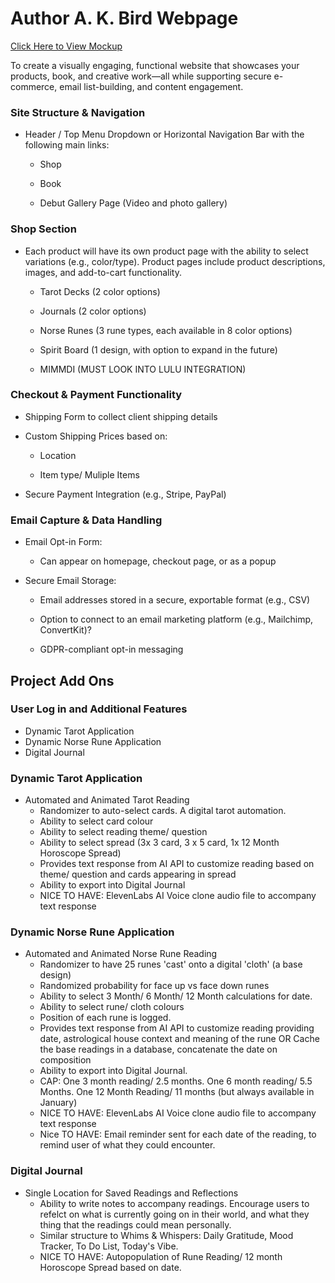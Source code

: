 # Author A. K. Bird Webpage

[Click Here to View Mockup](https://yyccareercoach.my.canva.site/dark-the-spirit-atelier)

To create a visually engaging, functional website that showcases your products, book, and creative work—all while supporting secure e-commerce, email list-building, and content engagement.

### Site Structure & Navigation
- Header / Top Menu
Dropdown or Horizontal Navigation Bar with the following main links:

  - Shop

   - Book

   - Debut Gallery Page (Video and photo gallery)


### Shop Section

- Each product will have its own product page with the ability to select variations (e.g., color/type). Product pages include product descriptions, images, and add-to-cart functionality.

  - Tarot Decks (2 color options)

  - Journals (2 color options)

  - Norse Runes (3 rune types, each available in 8 color options)

  - Spirit Board (1 design, with option to expand in the future)

  - MIMMDI (MUST LOOK INTO LULU INTEGRATION)

### Checkout & Payment Functionality
- Shipping Form to collect client shipping details

- Custom Shipping Prices based on:

  - Location

  - Item type/ Muliple Items

- Secure Payment Integration (e.g., Stripe, PayPal)

### Email Capture & Data Handling
- Email Opt-in Form:

  - Can appear on homepage, checkout page, or as a popup

- Secure Email Storage:

  - Email addresses stored in a secure, exportable format (e.g., CSV)

  - Option to connect to an email marketing platform (e.g., Mailchimp, ConvertKit)? 

  - GDPR-compliant opt-in messaging

## Project Add Ons

### User Log in and Additional Features
- Dynamic Tarot Application
- Dynamic Norse Rune Application
- Digital Journal


### Dynamic Tarot Application
  - Automated and Animated Tarot Reading
    - Randomizer to auto-select cards. A digital tarot automation.
    - Ability to select card colour
    - Ability to select reading theme/ question
    - Ability to select spread (3x 3 card, 3 x 5 card, 1x 12 Month Horoscope Spread)
    - Provides text response from AI API to customize reading based on theme/ question and cards appearing in spread
    - Ability to export into Digital Journal
    - NICE TO HAVE: ElevenLabs AI Voice clone audio file to accompany text response


### Dynamic Norse Rune Application
  - Automated and Animated Norse Rune Reading
    - Randomizer to have 25 runes 'cast' onto a digital 'cloth' (a base design)
    - Randomized probability for face up vs face down runes
    - Ability to select 3 Month/ 6 Month/ 12 Month calculations for date.
    - Ability to select rune/ cloth colours
    - Position of each rune is logged.
    - Provides text response from AI API to customize reading providing date, astrological house context and meaning of the rune OR Cache the base readings in a database, concatenate the date on composition
    - Ability to export into Digital Journal.
    - CAP: One 3 month reading/ 2.5 months. One 6 month reading/ 5.5 Months. One 12 Month Reading/ 11 months (but always available in January)
    - NICE TO HAVE: ElevenLabs AI Voice clone audio file to accompany text response
    - Nice TO HAVE: Email reminder sent for each date of the reading, to remind user of what they could encounter.
  

### Digital Journal
  - Single Location for Saved Readings and Reflections
    - Ability to write notes to accompany readings. Encourage users to refelct on what is currently going on in their world, and what they thing that the readings could mean personally.
    - Similar structure to Whims & Whispers: Daily Gratitude, Mood Tracker, To Do List, Today's Vibe.
    - NICE TO HAVE: Autopopulation of Rune Reading/ 12 month Horoscope Spread based on date.